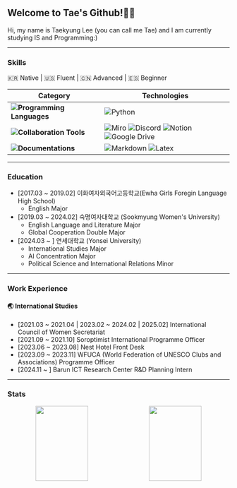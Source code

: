 ## Welcome to Tae's Github!👐🏻
Hi, my name is Taekyung Lee (you can call me Tae) and I am currently studying IS and Programming:)

---

### Skills
🇰🇷 Native | 🇺🇸 Fluent | 🇨🇳 Advanced | 🇪🇸 Beginner

| **Category** | **Technologies** |
|--------------|-------------------|
| **![Programming Languages](https://img.shields.io/badge/Programming%20Languages-white?style=flat-square)** | ![Python](https://img.shields.io/badge/Python-0080FF?style=flat-square&logo=Python&logoColor=white)  |
| **![Collaboration Tools](https://img.shields.io/badge/Collaboration%20Tools-white?style=flat-square)** | ![Miro](https://img.shields.io/badge/Miro-FFD700?style=flat-square&logo=Miro&logoColor=black) ![Discord](https://img.shields.io/badge/Discord-5865F2?style=flat-square&logo=discord&logoColor=white) ![Notion](https://img.shields.io/badge/Notion-FAFAFA?style=flat-square&logo=notion&logoColor=black) ![Google Drive](https://img.shields.io/badge/Google%20Drive-FAFAFA?style=flat-square&logo=google-drive&logoColor=black)
| **![Documentations](https://img.shields.io/badge/Programming%20Languages-white?style=flat-square)** | ![Markdown](https://img.shields.io/badge/Markdown-black?style=flat-square&logo=Markdown&logoColor=white) ![Latex](https://img.shields.io/badge/LaTex-326872?style=flat-square&logo=LaTex&logoColor=white) |

---


### Education
- [2017.03 ~ 2019.02] 이화여자외국어고등학교(Ewha Girls Foregin Language High School)
  - English Major
- [2019.03 ~ 2024.02] 숙명여자대학교 (Sookmyung Women's University)
   - English Language and Literature Major
   - Global Cooperation Double Major
- [2024.03 ~ ] 연세대학교 (Yonsei University)
  - International Studies Major
  - AI Concentration Major
  - Political Science and International Relations Minor

---

### Work Experience
#### 🌏 International Studies
- [2021.03 ~ 2021.04 | 2023.02 ~ 2024.02 | 2025.02] International Council of Women Secretariat
- [2021.09 ~ 2021.10] Soroptimist International Programme Officer
- [2023.06 ~ 2023.08] Nest Hotel Front Desk
- [2023.09 ~ 2023.11] WFUCA (World Federation of UNESCO Clubs and Associations) Programme Officer
- [2024.11 ~ ] Barun ICT Research Center R&D Planning Intern
  
---

### Stats
<div align="center">
  <div style="display: flex; justify-content: space-between; width: 100%; max-width: 1000px; align-items: center;">
    <img src="https://github-readme-stats.vercel.app/api?username=taeeleee&show_icons=true&theme=graywhite" style="flex: 1; width: 48%; height: 170px; object-fit: cover; margin-right: 10px;">
    <img src="https://github-readme-stats.vercel.app/api/top-langs/?username=taeeleee&layout=compact&theme=graywhite&size_weight=0.35&count_weight=0.65" style="flex: 1; width: 48%; height: 170px; object-fit: cover;">
  </div>
</div>






